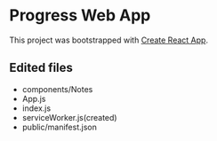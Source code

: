 # Progress Web App

This project was bootstrapped with [Create React App](https://github.com/facebook/create-react-app).

## Edited files

- components/Notes
- App.js
- index.js
- serviceWorker.js(created)
- public/manifest.json

